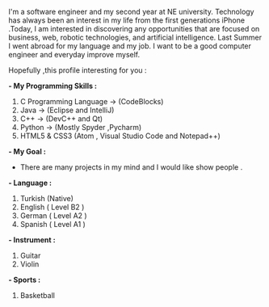 I'm a software engineer and my second year at NE university. Technology has always been an interest in my life from the first generations iPhone .Today, I am interested in discovering any opportunities that are focused on business, web, robotic technologies, and artificial intelligence. Last Summer I went abroad for my language and my job. I want to be a good computer engineer and everyday improve myself.

Hopefully ,this profile interesting for you :

**- My Programming Skills :**

1. C Programming Language -> (CodeBlocks)
2. Java -> (Eclipse and IntelliJ)
3. C++ -> (DevC++ and Qt)
4. Python -> (Mostly Spyder ,Pycharm)
5. HTML5 & CSS3 (Atom , Visual Studio Code and Notepad++)

**- My Goal :**

- There are many projects in my mind and I would like show people .

**- Language :**

1. Turkish (Native)
2. English ( Level B2 )
3. German  ( Level A2 )
4. Spanish ( Level A1 )

**- Instrument :**

1. Guitar
2. Violin

**- Sports :**

1. Basketball
